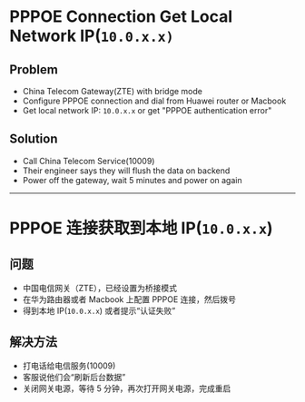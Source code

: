 # PPPOE Connection Get Local Network IP(`10.0.x.x)`

## Problem
* China Telecom Gateway(ZTE) with bridge mode
* Configure PPPOE connection and dial from Huawei router or Macbook
* Get local network IP: `10.0.x.x` or get "PPPOE authentication error"

## Solution
* Call China Telecom Service(10009)
* Their engineer says they will flush the data on backend
* Power off the gateway, wait 5 minutes and power on again

---------------

# PPPOE 连接获取到本地 IP(`10.0.x.x`)  

## 问题
* 中国电信网关（ZTE），已经设置为桥接模式
* 在华为路由器或者 Macbook 上配置 PPPOE 连接，然后拨号
* 得到本地 IP(`10.0.x.x`) 或者提示“认证失败”

## 解决方法
* 打电话给电信服务(10009)
* 客服说他们会“刷新后台数据”
* 关闭网关电源，等待 5 分钟，再次打开网关电源，完成重启
